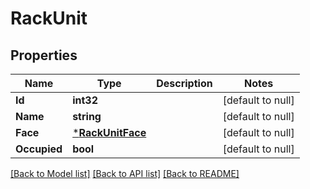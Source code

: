 # RackUnit

## Properties
Name | Type | Description | Notes
------------ | ------------- | ------------- | -------------
**Id** | **int32** |  | [default to null]
**Name** | **string** |  | [default to null]
**Face** | [***RackUnitFace**](RackUnit_face.md) |  | [default to null]
**Occupied** | **bool** |  | [default to null]

[[Back to Model list]](../README.md#documentation-for-models) [[Back to API list]](../README.md#documentation-for-api-endpoints) [[Back to README]](../README.md)

